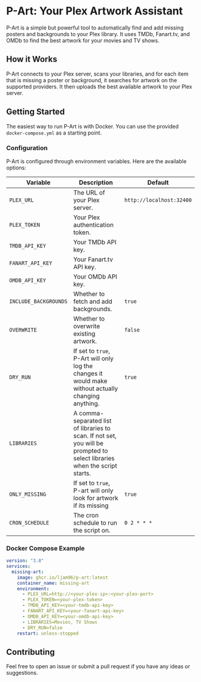 # P-Art: Your Plex Artwork Assistant

P-Art is a simple but powerful tool to automatically find and add missing posters and backgrounds to your Plex library. It uses TMDb, Fanart.tv, and OMDb to find the best artwork for your movies and TV shows.

## How it Works

P-Art connects to your Plex server, scans your libraries, and for each item that is missing a poster or background, it searches for artwork on the supported providers. It then uploads the best available artwork to your Plex server.

## Getting Started

The easiest way to run P-Art is with Docker. You can use the provided `docker-compose.yml` as a starting point.

### Configuration

P-Art is configured through environment variables. Here are the available options:

| Variable | Description | Default |
| --- | --- | --- |
| `PLEX_URL` | The URL of your Plex server. | `http://localhost:32400` |
| `PLEX_TOKEN` | Your Plex authentication token. | |
| `TMDB_API_KEY` | Your TMDb API key. | |
| `FANART_API_KEY` | Your Fanart.tv API key. | |
| `OMDB_API_KEY` | Your OMDb API key. | |
| `INCLUDE_BACKGROUNDS` | Whether to fetch and add backgrounds. | `true` |
| `OVERWRITE` | Whether to overwrite existing artwork. | `false` |
| `DRY_RUN` | If set to `true`, P-Art will only log the changes it would make without actually changing anything. | `true` |
| `LIBRARIES` | A comma-separated list of libraries to scan. If not set, you will be prompted to select libraries when the script starts. | |
| `ONLY_MISSING` | If set to `true`, P-art will only look for artwork if its missing | `true` |
| `CRON_SCHEDULE` | The cron schedule to run the script on. | `0 2 * * *` |

### Docker Compose Example

```yaml
version: "3.8"
services:
  missing-art:
    image: ghcr.io/ljam96/p-art:latest
    container_name: missing-art
    environment:
      - PLEX_URL=http://<your-plex-ip>:<your-plex-port>
      - PLEX_TOKEN=<your-plex-token>
      - TMDB_API_KEY=<your-tmdb-api-key>
      - FANART_API_KEY=<your-fanart-api-key>
      - OMDB_API_KEY=<your-omdb-api-key>
      - LIBRARIES=Movies, TV Shows
      - DRY_RUN=false
    restart: unless-stopped
```

## Contributing

Feel free to open an issue or submit a pull request if you have any ideas or suggestions.
